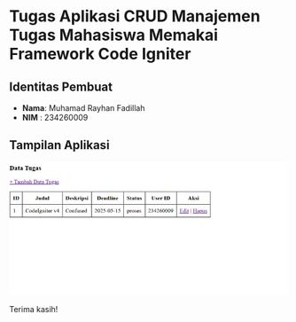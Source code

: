 # Tugas Aplikasi CRUD Manajemen Tugas Mahasiswa Memakai Framework Code Igniter

## Identitas Pembuat
- **Nama**: Muhamad Rayhan Fadillah
- **NIM** : 234260009

## Tampilan Aplikasi
![Halaman Utama](Assets/tampilan.png)

Terima kasih!
